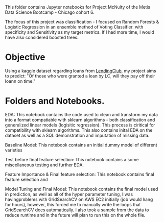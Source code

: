 This folder contains Jupyter notebooks for Project McNulty of the Metis Data Science Bootcamp - Chicago cohort 6.

The focus of this project was classification - I focused on Random Forests & Logistic Regression in an ensemble method of Voting Classifier. with specificity and Sensitivity as my target metrics. If I had more time, I would have also considered boosted trees.

# Objective

Using a kaggle dataset regarding loans from [LendingClub](https://www.lendingclub.com/), my project aims to predict: "Of those who were granted a loan by LC, will they pay off their loann on time."


# Folders and Notebooks.


EDA: This notebook contains the code used to clean and transform my data into a format compatiable with sklearn algorithms - both classification and generalized linear models (logisitic regression). This process is ciritical for compatibility with sklearn algorithms. This also contains inital EDA on the dataset as well as a SQL demonstration and imputation of missing data.


Baseline Model: This notebook contains an initial dummy model of different varieties


Test before final feature selection: This notebook contains a some miscellaneous testing and further EDA.


Feature Importance & Final feature selection: This notebook contains final feature selection and 


Model Tuning and Final Model: This notebook contains the final model used in prediction, as well as all of the hyper parameter tuning, I was havingproblems with GridSearchCV on AWS EC2 initially (job would hang for hours), however, this forced me to manually write the loops that GridSearchCV does automatically. I also took a sample from the data to reduce runtime and in the future will plan to run this on the whole file. 